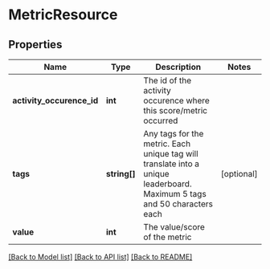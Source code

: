 # MetricResource

## Properties
Name | Type | Description | Notes
------------ | ------------- | ------------- | -------------
**activity_occurence_id** | **int** | The id of the activity occurence where this score/metric occurred | 
**tags** | **string[]** | Any tags for the metric. Each unique tag will translate into a unique leaderboard. Maximum 5 tags and 50 characters each | [optional] 
**value** | **int** | The value/score of the metric | 

[[Back to Model list]](../README.md#documentation-for-models) [[Back to API list]](../README.md#documentation-for-api-endpoints) [[Back to README]](../README.md)


